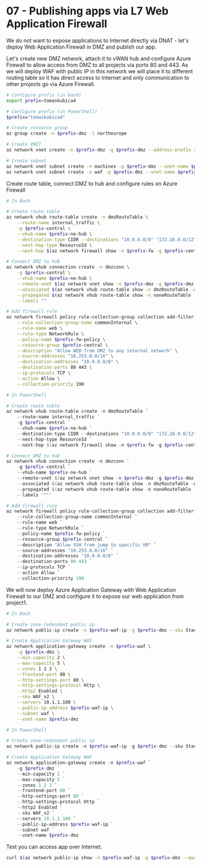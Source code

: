 # 07 - Publishing apps via L7 Web Application Firewall
We do not want to expose applications to Internet directly via DNAT - let's deploy Web Application Firewall in DMZ and publish our app.

Let's create new DMZ network, attach it to vWAN hub and configure Azure Firewall to allow access from DMZ to all projects via ports 80 and 443. As we will deploy WAF with public IP in this network we will place it to different routing table so it has direct access to Internet and only communication to other projects go via Azure Firewall.

```bash
# Configure prefix (in bash)
export prefix=tomaskubica4

# Configure prefix (in PowerShell)
$prefix="tomaskubica4"

# Create resource group
az group create -n $prefix-dmz -l northeurope

# Create VNET
az network vnet create -n $prefix-dmz -g $prefix-dmz --address-prefix 10.253.0.0/16

# Create subnet
az network vnet subnet create -n machines -g $prefix-dmz --vnet-name $prefix-dmz --address-prefixes 10.253.0.0/24
az network vnet subnet create -n waf -g $prefix-dmz --vnet-name $prefix-dmz --address-prefixes 10.253.1.0/24
```

Create route table, connect DMZ to hub and configure rules on Azure Firewall

```bash
# In Bash

# Create route table
az network vhub route-table create -n dmzRouteTable \
    --route-name internal_traffic \
    -g $prefix-central \
    --vhub-name $prefix-ne-hub \
    --destination-type CIDR --destinations "10.0.0.0/8" "172.16.0.0/12" "192.168.0.0/16" \
    --next-hop-type ResourceId \
    --next-hop $(az network firewall show -n $prefix-fw -g $prefix-central --query id -o tsv)

# Connect DMZ to hub
az network vhub connection create -n dmzconn \
    -g $prefix-central \
    --vhub-name $prefix-ne-hub \
    --remote-vnet $(az network vnet show -n $prefix-dmz -g $prefix-dmz --query id -o tsv) \
    --associated $(az network vhub route-table show -n dmzRouteTable -g $prefix-central --vhub-name $prefix-ne-hub --query id -o tsv) \
    --propagated $(az network vhub route-table show -n noneRouteTable -g $prefix-central --vhub-name $prefix-ne-hub --query id -o tsv) \
    --labels ""

# Add firewall rule
az network firewall policy rule-collection-group collection add-filter-collection --name waf \
    --rule-collection-group-name commonInternal \
    --rule-name web \
    --rule-type NetworkRule \
    --policy-name $prefix-fw-policy \
    --resource-group $prefix-central \
    --description "Allow WEB from DMZ to any internal network" \
    --source-addresses "10.253.0.0/16" \
    --destination-addresses "10.0.0.0/8" \
    --destination-ports 80 443 \
    --ip-protocols TCP \
    --action Allow \
    --collection-priority 190
```

```powershell
# In PowerShell

# Create route table
az network vhub route-table create -n dmzRouteTable `
    --route-name internal_traffic `
    -g $prefix-central `
    --vhub-name $prefix-ne-hub `
    --destination-type CIDR --destinations "10.0.0.0/8" "172.16.0.0/12" "192.168.0.0/16" `
    --next-hop-type ResourceId `
    --next-hop $(az network firewall show -n $prefix-fw -g $prefix-central --query id -o tsv)

# Connect DMZ to hub
az network vhub connection create -n dmzconn `
    -g $prefix-central `
    --vhub-name $prefix-ne-hub `
    --remote-vnet $(az network vnet show -n $prefix-dmz -g $prefix-dmz --query id -o tsv) `
    --associated $(az network vhub route-table show -n dmzRouteTable -g $prefix-central --vhub-name $prefix-ne-hub --query id -o tsv) `
    --propagated $(az network vhub route-table show -n noneRouteTable -g $prefix-central --vhub-name $prefix-ne-hub --query id -o tsv) `
    --labels '""'

# Add firewall rule
az network firewall policy rule-collection-group collection add-filter-collection --name waf `
    --rule-collection-group-name commonInternal `
    --rule-name web `
    --rule-type NetworkRule `
    --policy-name $prefix-fw-policy `
    --resource-group $prefix-central `
    --description "Allow SSH from jump to specific VM" `
    --source-addresses "10.253.0.0/16" `
    --destination-addresses "10.0.0.0/8" `
    --destination-ports 80 443 `
    --ip-protocols TCP `
    --action Allow `
    --collection-priority 190
```

We will now deploy Azure Application Gateway with Web Application Firewall to our DMZ and configure it to expose our web application from project1.

```bash
# In Bash

# Create zone-redundant public ip
az network public-ip create -n $prefix-waf-ip -g $prefix-dmz --sku Standard --zone 1 2 3

# Create Application Gateway WAF
az network application-gateway create -n $prefix-waf \
    -g $prefix-dmz \
    --min-capacity 2 \
    --max-capacity 5 \
    --zones 1 2 3 \
    --frontend-port 80 \
    --http-settings-port 80 \
    --http-settings-protocol Http \
    --http2 Enabled \
    --sku WAF_v2 \
    --servers 10.1.1.100 \
    --public-ip-address $prefix-waf-ip \
    --subnet waf \
    --vnet-name $prefix-dmz
```

```powershell
# In PowerShell

# Create zone-redundant public ip
az network public-ip create -n $prefix-waf-ip -g $prefix-dmz --sku Standard --zone 1 2 3

# Create Application Gateway WAF
az network application-gateway create -n $prefix-waf `
    -g $prefix-dmz `
    --min-capacity 2 `
    --max-capacity 5 `
    --zones 1 2 3 `
    --frontend-port 80 `
    --http-settings-port 80 `
    --http-settings-protocol Http `
    --http2 Enabled `
    --sku WAF_v2 `
    --servers 10.1.1.100 `
    --public-ip-address $prefix-waf-ip `
    --subnet waf `
    --vnet-name $prefix-dmz
```

Test you can access app over Internet.

```bash
curl $(az network public-ip show -n $prefix-waf-ip -g $prefix-dmz --query ipAddress -o tsv)
```